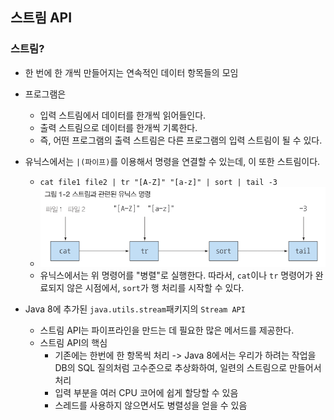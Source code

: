 ## 스트림 API
### 스트림?
- 한 번에 한 개씩 만들어지는 연속적인 데이터 항목들의 모임
- 프로그램은 
  - 입력 스트림에서 데이터를 한개씩 읽어들인다.
  - 출력 스트림으로 데이터를 한개씩 기록한다.
  - 즉, 어떤 프로그램의 출력 스트림은 다른 프로그램의 입력 스트림이 될 수 있다.

 
- 유닉스에서는 `|(파이프)`를 이용해서 명령을 연결할 수 있는데, 이 또한 스트림이다.
  - `cat file1 file2 | tr "[A-Z]" "[a-z]" | sort | tail -3`
  - ![img.png](img.png)
  - 유닉스에서는 위 명령어를 "병렬"로 실행한다. 따라서, `cat`이나 `tr` 명령어가 완료되지 않은 시점에서, `sort`가 행 처리를 시작할 수 있다.


- Java 8에 추가된 `java.utils.stream`패키지의 `Stream API`
  - 스트림 API는 파이프라인을 만드는 데 필요한 많은 메서드를 제공한다.
  - 스트림 API의 핵심
    - 기존에는 한번에 한 항목씩 처리 -> Java 8에서는 우리가 하려는 작업을 DB의 SQL 질의처럼 고수준으로 추상화하여, 일련의 스트림으로 만들어서 처리
    - 입력 부분을 여러 CPU 코어에 쉽게 할당할 수 있음
    - 스레드를 사용하지 않으면서도 병렬성을 얻을 수 있음
